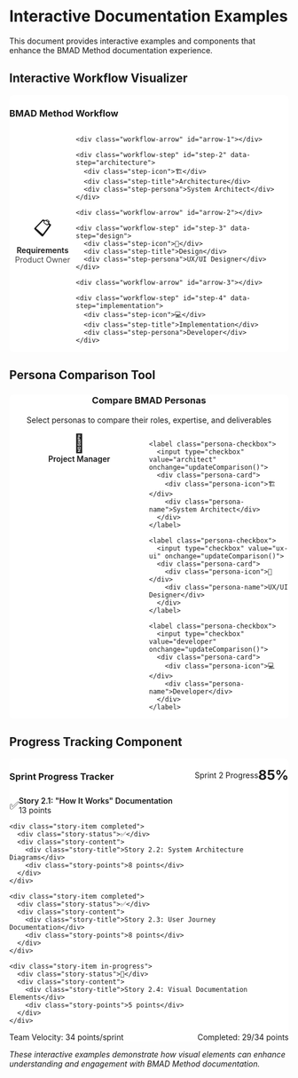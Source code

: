 # Interactive Documentation Examples

This document provides interactive examples and components that enhance the BMAD Method documentation experience.

## Interactive Workflow Visualizer

<div class="workflow-visualizer">
  <div class="workflow-header">
    <h3>BMAD Method Workflow</h3>
    <div class="workflow-controls">
      <button class="btn-play" onclick="startWorkflow()">▶️ Start</button>
      <button class="btn-reset" onclick="resetWorkflow()">🔄 Reset</button>
    </div>
  </div>
  
  <div class="workflow-canvas">
    <div class="workflow-step" id="step-1" data-step="requirements">
      <div class="step-icon">📋</div>
      <div class="step-title">Requirements</div>
      <div class="step-persona">Product Owner</div>
    </div>
    
    <div class="workflow-arrow" id="arrow-1"></div>
    
    <div class="workflow-step" id="step-2" data-step="architecture">
      <div class="step-icon">🏗️</div>
      <div class="step-title">Architecture</div>
      <div class="step-persona">System Architect</div>
    </div>
    
    <div class="workflow-arrow" id="arrow-2"></div>
    
    <div class="workflow-step" id="step-3" data-step="design">
      <div class="step-icon">🎨</div>
      <div class="step-title">Design</div>
      <div class="step-persona">UX/UI Designer</div>
    </div>
    
    <div class="workflow-arrow" id="arrow-3"></div>
    
    <div class="workflow-step" id="step-4" data-step="implementation">
      <div class="step-icon">💻</div>
      <div class="step-title">Implementation</div>
      <div class="step-persona">Developer</div>
    </div>
  </div>
  
  <div class="workflow-details" id="workflow-details">
    <div class="detail-panel" id="detail-requirements">
      <h4>Requirements Phase</h4>
      <p>Product Owner defines project scope, user stories, and acceptance criteria.</p>
      <ul>
        <li>Stakeholder interviews</li>
        <li>User story creation</li>
        <li>Acceptance criteria definition</li>
      </ul>
    </div>
    
    <div class="detail-panel" id="detail-architecture">
      <h4>Architecture Phase</h4>
      <p>System Architect designs technical approach and system structure.</p>
      <ul>
        <li>Technology selection</li>
        <li>System design</li>
        <li>Integration planning</li>
      </ul>
    </div>
    
    <div class="detail-panel" id="detail-design">
      <h4>Design Phase</h4>
      <p>UX/UI Designer creates user experience and interface specifications.</p>
      <ul>
        <li>User experience design</li>
        <li>Interface mockups</li>
        <li>Design system components</li>
      </ul>
    </div>
    
    <div class="detail-panel" id="detail-implementation">
      <h4>Implementation Phase</h4>
      <p>Developer builds the solution according to specifications.</p>
      <ul>
        <li>Code implementation</li>
        <li>Testing and validation</li>
        <li>Documentation</li>
      </ul>
    </div>
  </div>
</div>

<script>
function startWorkflow() {
  const steps = document.querySelectorAll('.workflow-step');
  const arrows = document.querySelectorAll('.workflow-arrow');
  
  steps.forEach(step => step.classList.remove('active', 'completed'));
  arrows.forEach(arrow => arrow.classList.remove('active'));
  
  let currentStep = 0;
  const interval = setInterval(() => {
    if (currentStep > 0) {
      steps[currentStep - 1].classList.remove('active');
      steps[currentStep - 1].classList.add('completed');
      arrows[currentStep - 1].classList.add('active');
    }
    
    if (currentStep < steps.length) {
      steps[currentStep].classList.add('active');
      showStepDetails(steps[currentStep].dataset.step);
      currentStep++;
    } else {
      clearInterval(interval);
    }
  }, 2000);
}

function resetWorkflow() {
  const steps = document.querySelectorAll('.workflow-step');
  const arrows = document.querySelectorAll('.workflow-arrow');
  
  steps.forEach(step => step.classList.remove('active', 'completed'));
  arrows.forEach(arrow => arrow.classList.remove('active'));
  
  document.getElementById('workflow-details').style.display = 'none';
}

function showStepDetails(stepName) {
  const detailsContainer = document.getElementById('workflow-details');
  const panels = document.querySelectorAll('.detail-panel');
  
  panels.forEach(panel => panel.style.display = 'none');
  document.getElementById(`detail-${stepName}`).style.display = 'block';
  detailsContainer.style.display = 'block';
}
</script>

<style>
.workflow-visualizer {
  border: 1px solid var(--bmad-gray-200);
  border-radius: 8px;
  padding: var(--space-6);
  margin: var(--space-6) 0;
  background: white;
}

.workflow-header {
  display: flex;
  justify-content: space-between;
  align-items: center;
  margin-bottom: var(--space-6);
}

.workflow-controls button {
  margin-left: var(--space-2);
  padding: var(--space-2) var(--space-4);
  border: none;
  border-radius: 4px;
  background: var(--bmad-primary);
  color: white;
  cursor: pointer;
}

.workflow-canvas {
  display: flex;
  align-items: center;
  justify-content: space-between;
  margin-bottom: var(--space-6);
}

.workflow-step {
  text-align: center;
  padding: var(--space-4);
  border: 2px solid var(--bmad-gray-300);
  border-radius: 8px;
  background: var(--bmad-gray-50);
  transition: all 0.3s ease;
  min-width: 120px;
}

.workflow-step.active {
  border-color: var(--bmad-primary);
  background: var(--bmad-primary);
  color: white;
  transform: scale(1.05);
}

.workflow-step.completed {
  border-color: var(--bmad-success);
  background: var(--bmad-success);
  color: white;
}

.step-icon {
  font-size: 2rem;
  margin-bottom: var(--space-2);
}

.step-title {
  font-weight: 600;
  margin-bottom: var(--space-1);
}

.step-persona {
  font-size: 0.875rem;
  opacity: 0.8;
}

.workflow-arrow {
  width: 40px;
  height: 2px;
  background: var(--bmad-gray-300);
  position: relative;
  transition: background-color 0.3s ease;
}

.workflow-arrow.active {
  background: var(--bmad-success);
}

.workflow-arrow::after {
  content: '';
  position: absolute;
  right: -6px;
  top: -4px;
  width: 0;
  height: 0;
  border-left: 8px solid var(--bmad-gray-300);
  border-top: 5px solid transparent;
  border-bottom: 5px solid transparent;
  transition: border-left-color 0.3s ease;
}

.workflow-arrow.active::after {
  border-left-color: var(--bmad-success);
}

.workflow-details {
  display: none;
  background: var(--bmad-gray-50);
  border-radius: 6px;
  padding: var(--space-4);
}

.detail-panel {
  display: none;
}

.detail-panel h4 {
  color: var(--bmad-primary);
  margin-bottom: var(--space-2);
}

.detail-panel ul {
  margin-left: var(--space-4);
}
</style>

## Persona Comparison Tool

<div class="persona-comparison">
  <div class="comparison-header">
    <h3>Compare BMAD Personas</h3>
    <p>Select personas to compare their roles, expertise, and deliverables</p>
  </div>
  
  <div class="persona-selector-grid">
    <label class="persona-checkbox">
      <input type="checkbox" value="pm" onchange="updateComparison()">
      <div class="persona-card">
        <div class="persona-icon">👔</div>
        <div class="persona-name">Project Manager</div>
      </div>
    </label>
    
    <label class="persona-checkbox">
      <input type="checkbox" value="architect" onchange="updateComparison()">
      <div class="persona-card">
        <div class="persona-icon">🏗️</div>
        <div class="persona-name">System Architect</div>
      </div>
    </label>
    
    <label class="persona-checkbox">
      <input type="checkbox" value="ux-ui" onchange="updateComparison()">
      <div class="persona-card">
        <div class="persona-icon">🎨</div>
        <div class="persona-name">UX/UI Designer</div>
      </div>
    </label>
    
    <label class="persona-checkbox">
      <input type="checkbox" value="developer" onchange="updateComparison()">
      <div class="persona-card">
        <div class="persona-icon">💻</div>
        <div class="persona-name">Developer</div>
      </div>
    </label>
  </div>
  
  <div class="comparison-table" id="comparison-table" style="display: none;">
    <table>
      <thead>
        <tr>
          <th>Aspect</th>
          <th class="persona-column" data-persona="pm">Project Manager</th>
          <th class="persona-column" data-persona="architect">System Architect</th>
          <th class="persona-column" data-persona="ux-ui">UX/UI Designer</th>
          <th class="persona-column" data-persona="developer">Developer</th>
        </tr>
      </thead>
      <tbody>
        <tr>
          <td><strong>Primary Focus</strong></td>
          <td class="persona-cell" data-persona="pm">Project coordination and delivery</td>
          <td class="persona-cell" data-persona="architect">Technical architecture and design</td>
          <td class="persona-cell" data-persona="ux-ui">User experience and interface</td>
          <td class="persona-cell" data-persona="developer">Code implementation and quality</td>
        </tr>
        <tr>
          <td><strong>Key Deliverables</strong></td>
          <td class="persona-cell" data-persona="pm">PRDs, project plans, status reports</td>
          <td class="persona-cell" data-persona="architect">Architecture docs, technical specs</td>
          <td class="persona-cell" data-persona="ux-ui">Wireframes, prototypes, design systems</td>
          <td class="persona-cell" data-persona="developer">Code, tests, documentation</td>
        </tr>
        <tr>
          <td><strong>Expertise Areas</strong></td>
          <td class="persona-cell" data-persona="pm">Planning, stakeholder management</td>
          <td class="persona-cell" data-persona="architect">System design, technology selection</td>
          <td class="persona-cell" data-persona="ux-ui">User research, visual design</td>
          <td class="persona-cell" data-persona="developer">Programming, testing, optimization</td>
        </tr>
        <tr>
          <td><strong>Typical Timeline</strong></td>
          <td class="persona-cell" data-persona="pm">Throughout project lifecycle</td>
          <td class="persona-cell" data-persona="architect">Early planning and design phases</td>
          <td class="persona-cell" data-persona="ux-ui">Design and early development</td>
          <td class="persona-cell" data-persona="developer">Implementation and testing phases</td>
        </tr>
      </tbody>
    </table>
  </div>
</div>

<script>
const personaData = {
  pm: { name: 'Project Manager', icon: '👔' },
  architect: { name: 'System Architect', icon: '🏗️' },
  'ux-ui': { name: 'UX/UI Designer', icon: '🎨' },
  developer: { name: 'Developer', icon: '💻' }
};

function updateComparison() {
  const checkboxes = document.querySelectorAll('.persona-checkbox input[type="checkbox"]');
  const selectedPersonas = Array.from(checkboxes)
    .filter(cb => cb.checked)
    .map(cb => cb.value);
  
  const table = document.getElementById('comparison-table');
  const columns = document.querySelectorAll('.persona-column');
  const cells = document.querySelectorAll('.persona-cell');
  
  if (selectedPersonas.length === 0) {
    table.style.display = 'none';
    return;
  }
  
  table.style.display = 'block';
  
  // Show/hide columns based on selection
  columns.forEach(column => {
    const persona = column.dataset.persona;
    column.style.display = selectedPersonas.includes(persona) ? 'table-cell' : 'none';
  });
  
  cells.forEach(cell => {
    const persona = cell.dataset.persona;
    cell.style.display = selectedPersonas.includes(persona) ? 'table-cell' : 'none';
  });
}
</script>

<style>
.persona-comparison {
  border: 1px solid var(--bmad-gray-200);
  border-radius: 8px;
  padding: var(--space-6);
  margin: var(--space-6) 0;
  background: white;
}

.comparison-header {
  text-align: center;
  margin-bottom: var(--space-6);
}

.persona-selector-grid {
  display: grid;
  grid-template-columns: repeat(auto-fit, minmax(200px, 1fr));
  gap: var(--space-4);
  margin-bottom: var(--space-6);
}

.persona-checkbox {
  cursor: pointer;
}

.persona-checkbox input[type="checkbox"] {
  display: none;
}

.persona-card {
  border: 2px solid var(--bmad-gray-300);
  border-radius: 8px;
  padding: var(--space-4);
  text-align: center;
  transition: all 0.2s ease;
  background: white;
}

.persona-checkbox input[type="checkbox"]:checked + .persona-card {
  border-color: var(--bmad-primary);
  background: var(--bmad-primary);
  color: white;
}

.persona-icon {
  font-size: 2rem;
  margin-bottom: var(--space-2);
}

.persona-name {
  font-weight: 600;
}

.comparison-table {
  overflow-x: auto;
}

.comparison-table table {
  width: 100%;
  border-collapse: collapse;
  background: white;
  border-radius: 6px;
  overflow: hidden;
  box-shadow: 0 1px 3px rgba(0, 0, 0, 0.1);
}

.comparison-table th,
.comparison-table td {
  padding: var(--space-3);
  text-align: left;
  border-bottom: 1px solid var(--bmad-gray-200);
}

.comparison-table th {
  background: var(--bmad-gray-50);
  font-weight: 600;
  color: var(--bmad-gray-900);
}

.comparison-table tr:hover {
  background: var(--bmad-gray-50);
}
</style>

## Progress Tracking Component

<div class="progress-tracker">
  <div class="tracker-header">
    <h3>Sprint Progress Tracker</h3>
    <div class="progress-summary">
      <span class="progress-text">Sprint 2 Progress</span>
      <span class="progress-percentage">85%</span>
    </div>
  </div>
  
  <div class="progress-bar">
    <div class="progress-fill" style="width: 85%"></div>
  </div>
  
  <div class="story-list">
    <div class="story-item completed">
      <div class="story-status">✅</div>
      <div class="story-content">
        <div class="story-title">Story 2.1: "How It Works" Documentation</div>
        <div class="story-points">13 points</div>
      </div>
    </div>
    
    <div class="story-item completed">
      <div class="story-status">✅</div>
      <div class="story-content">
        <div class="story-title">Story 2.2: System Architecture Diagrams</div>
        <div class="story-points">8 points</div>
      </div>
    </div>
    
    <div class="story-item completed">
      <div class="story-status">✅</div>
      <div class="story-content">
        <div class="story-title">Story 2.3: User Journey Documentation</div>
        <div class="story-points">8 points</div>
      </div>
    </div>
    
    <div class="story-item in-progress">
      <div class="story-status">🔄</div>
      <div class="story-content">
        <div class="story-title">Story 2.4: Visual Documentation Elements</div>
        <div class="story-points">5 points</div>
      </div>
    </div>
  </div>
  
  <div class="tracker-footer">
    <div class="velocity-info">
      <span>Team Velocity: 34 points/sprint</span>
      <span>Completed: 29/34 points</span>
    </div>
  </div>
</div>

<style>
.progress-tracker {
  border: 1px solid var(--bmad-gray-200);
  border-radius: 8px;
  padding: var(--space-6);
  margin: var(--space-6) 0;
  background: white;
}

.tracker-header {
  display: flex;
  justify-content: space-between;
  align-items: center;
  margin-bottom: var(--space-4);
}

.progress-summary {
  display: flex;
  align-items: center;
  gap: var(--space-2);
}

.progress-percentage {
  font-size: 1.5rem;
  font-weight: 700;
  color: var(--bmad-primary);
}

.progress-bar {
  width: 100%;
  height: 8px;
  background: var(--bmad-gray-200);
  border-radius: 4px;
  overflow: hidden;
  margin-bottom: var(--space-6);
}

.progress-fill {
  height: 100%;
  background: linear-gradient(90deg, var(--bmad-primary), var(--bmad-success));
  transition: width 0.3s ease;
}

.story-list {
  space-y: var(--space-3);
}

.story-item {
  display: flex;
  align-items: center;
  padding: var(--space-3);
  border-radius: 6px;
  margin-bottom: var(--space-2);
}

.story-item.completed {
  background: var(--bmad-gray-50);
  border-left: 4px solid var(--bmad-success);
}

.story-item.in-progress {
  background: var(--bmad-gray-50);
  border-left: 4px solid var(--bmad-primary);
}

.story-status {
  font-size: 1.25rem;
  margin-right: var(--space-3);
}

.story-content {
  flex: 1;
}

.story-title {
  font-weight: 600;
  margin-bottom: var(--space-1);
}

.story-points {
  font-size: 0.875rem;
  color: var(--bmad-gray-600);
}

.tracker-footer {
  margin-top: var(--space-4);
  padding-top: var(--space-4);
  border-top: 1px solid var(--bmad-gray-200);
}

.velocity-info {
  display: flex;
  justify-content: space-between;
  font-size: 0.875rem;
  color: var(--bmad-gray-600);
}
</style>

*These interactive examples demonstrate how visual elements can enhance understanding and engagement with BMAD Method documentation.*
